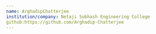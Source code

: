 ```yaml
---
name: ArghadipChatterjee
institution/company: Netaji Subhash Engineering College
github:https://github.com/Arghadip-Chatterjee
---
```

